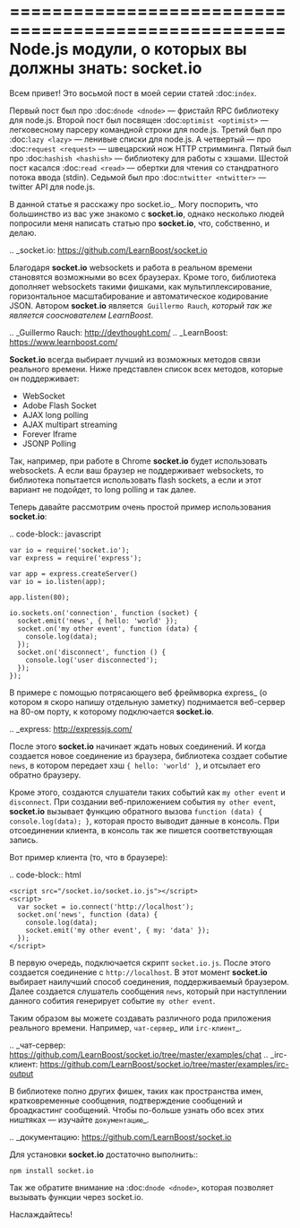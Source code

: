 ====================================================
Node.js модули, о которых вы должны знать: socket.io
====================================================

Всем привет! Это восьмой пост в моей серии статей :doc:`index`.

Первый пост был про :doc:`dnode <dnode>` — фристайл RPC библиотеку для
node.js. Второй пост был посвящен :doc:`optimist <optimist>` — легковесному
парсеру командной строки для node.js. Третий был про :doc:`lazy <lazy>` —
ленивые списки для node.js. А четвертый — про :doc:`request <request>` —
швецарский нож HTTP стримминга. Пятый был про :doc:`hashish <hashish>` —
библиотеку для работы с хэшами. Шестой пост касался :doc:`read <read>` —
обертки для чтения со стандратного потока ввода (stdin). Седьмой был про
:doc:`ntwitter <ntwitter>` — twitter API для node.js.

В данной статье я расскажу про socket.io_. Могу поспорить, что большинство
из вас уже знакомо с **socket.io**, однако несколько людей попросили меня
написать статью про **socket.io**, что, собственно, и делаю.

.. _socket.io: https://github.com/LearnBoost/socket.io

Благодаря **socket.io** websockets и работа в реальном времени становятся
возможными во всех браузерах. Кроме того, библиотека дополняет websockets
такими фишками, как мультиплексирование, горизонтальное масштабирование и
автоматическое кодирование JSON. Автором **socket.io** является ­
`Guillermo Rauch`_, который так же является сооснователем LearnBoost_.

.. _Guillermo Rauch: http://devthought.com/
.. _LearnBoost: https://www.learnboost.com/

**Socket.io** всегда выбирает лучший из возможных методов связи реального
времени. Ниже представлен список всех методов, которые он поддерживает:

* WebSocket
* Adobe Flash Socket
* AJAX long polling
* AJAX multipart streaming
* Forever Iframe
* JSONP Polling

Так, например, при работе в Chrome **socket.io** будет использовать
websockets. А если ваш браузер не поддерживает websockets, то библиотека
попытается использовать flash sockets, а если и этот вариант не подойдет,
то long polling и так далее.

Теперь давайте рассмотрим очень простой пример использования **socket.io**:

.. code-block:: javascript

    var io = require('socket.io');
    var express = require('express');

    var app = express.createServer()
    var io = io.listen(app);

    app.listen(80);

    io.sockets.on('connection', function (socket) {
      socket.emit('news', { hello: 'world' });
      socket.on('my other event', function (data) {
        console.log(data);
      });
      socket.on('disconnect', function () {
        console.log('user disconnected');
      });
    });

В примере с помощью потрясающего веб фреймворка express_ (о котором я скоро
напишу отдельную заметку) поднимается веб-сервер на 80-ом порту, к которому
подключается **socket.io**.

.. _express: http://expressjs.com/

После этого **socket.io** начинает ждать новых соединений. И когда создается
новое соединение из браузера, библиотека создает событие ``news``, в котором
передает хэш ``{ hello: 'world' }``, и отсылает его обратно браузеру.

Кроме этого, создаются слушатели таких событий как ``my other event`` и
``disconnect``. При создании веб-приложением события ``my other event``,
**socket.io** вызывает функцию обратного вызова ``function (data) {
console.log(data); }``, которая просто выводит данные в консоль. При
отсоединении клиента, в консоль так же пишется соответствующая запись.

Вот пример клиента (то, что в браузере):

.. code-block:: html

    <script src="/socket.io/socket.io.js"></script>
    <script>
      var socket = io.connect('http://localhost');
      socket.on('news', function (data) {
        console.log(data);
        socket.emit('my other event', { my: 'data' });
      });
    </script>

В первую очередь, подключается скрипт ``socket.io.js``. После этого создается
соединение с ``http://localhost``. В этот момент **socket.io** выбирает
наилучший способ соединения, поддерживаемый браузером. Далее создается
слушатель сообщения ``news``, который при наступлении данного собития
генерирует событие ``my other event``.

Таким образом вы можете создавать различного рода приложения реального
времени. Например, `чат-сервер`_ или `irc-клиент`_.

.. _чат-сервер: https://github.com/LearnBoost/socket.io/tree/master/examples/chat
.. _irc-клиент: https://github.com/LearnBoost/socket.io/tree/master/examples/irc-output

В библиотеке полно других фишек, таких как пространства имен, кратковременные
сообщения, подтверждение сообщений и броадкастинг сообщений. Чтобы по-больше
узнать обо всех этих ништяках — изучайте `документацию`_.

.. _документацию: https://github.com/LearnBoost/socket.io

Для установки **socket.io** достаточно выполнить::

    npm install socket.io

Так же обратите внимание на :doc:`dnode <dnode>`, которая позволяет вызывать
функции через socket.io.

Наслаждайтесь!
